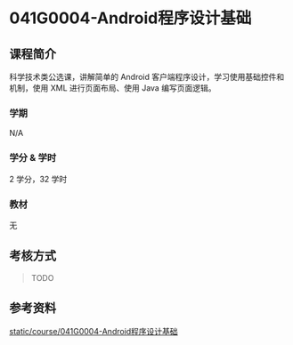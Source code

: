 # 041G0004-Android程序设计基础

## 课程简介

科学技术类公选课，讲解简单的 Android 客户端程序设计，学习使用基础控件和机制，使用 XML 进行页面布局、使用 Java 编写页面逻辑。

### 学期

N/A

### 学分 & 学时

2 学分，32 学时

### 教材

无

## 考核方式

> TODO

## 参考资料

[static/course/041G0004-Android程序设计基础](https://github.com/rurumuri/ysuse-2022/tree/master/static/course/041G0004-Android%E7%A8%8B%E5%BA%8F%E8%AE%BE%E8%AE%A1%E5%9F%BA%E7%A1%80)
